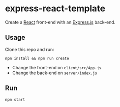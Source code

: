 # express-react-template
Create a [React](https://reactjs.org/) front-end with an [Express.js](https://expressjs.com/) back-end.

## Usage
Clone this repo and run:
```
npm install && npm run create
```
- Change the front-end on `client/src/App.js`
- Change the back-end on `server/index.js`

## Run
```
npm start
```

